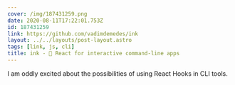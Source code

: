 ```yaml
---
cover: /img/187431259.png
date: 2020-08-11T17:22:01.753Z
id: 187431259
link: https://github.com/vadimdemedes/ink
layout: ../../layouts/post-layout.astro
tags: [link, js, cli]
title: ink - 🌈 React for interactive command-line apps
---
```


I am oddly excited about the possibilities of using React Hooks in CLI tools.
